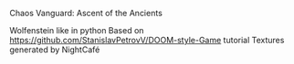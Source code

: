 Chaos Vanguard: Ascent of the Ancients

Wolfenstein like in python
Based on https://github.com/StanislavPetrovV/DOOM-style-Game tutorial
Textures generated by NightCafé
